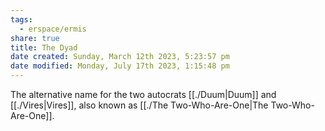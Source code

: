 ```yaml
---
tags:
  - erspace/ermis
share: true
title: The Dyad
date created: Sunday, March 12th 2023, 5:23:57 pm
date modified: Monday, July 17th 2023, 1:15:48 pm
---
```


The alternative name for the two autocrats [[./Duum|Duum]] and [[./Vires|Vires]], also known as [[./The Two-Who-Are-One|The Two-Who-Are-One]]. 
